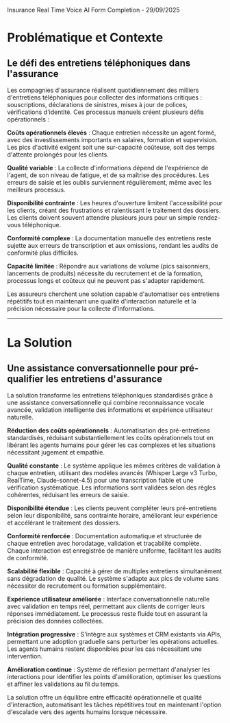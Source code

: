 Insurance Real Time Voice AI Form Completion - 29/09/2025 

# Problématique et Contexte

## Le défi des entretiens téléphoniques dans l'assurance

Les compagnies d'assurance réalisent quotidiennement des milliers d'entretiens téléphoniques pour collecter des informations critiques : souscriptions, déclarations de sinistres, mises à jour de polices, vérifications d'identité. Ces processus manuels créent plusieurs défis opérationnels :

**Coûts opérationnels élevés** : Chaque entretien nécessite un agent formé, avec des investissements importants en salaires, formation et supervision. Les pics d'activité exigent soit une sur-capacité coûteuse, soit des temps d'attente prolongés pour les clients.

**Qualité variable** : La collecte d'informations dépend de l'expérience de l'agent, de son niveau de fatigue, et de sa maîtrise des procédures. Les erreurs de saisie et les oublis surviennent régulièrement, même avec les meilleurs processus.

**Disponibilité contrainte** : Les heures d'ouverture limitent l'accessibilité pour les clients, créant des frustrations et ralentissant le traitement des dossiers. Les clients doivent souvent attendre plusieurs jours pour un simple rendez-vous téléphonique.

**Conformité complexe** : La documentation manuelle des entretiens reste sujette aux erreurs de transcription et aux omissions, rendant les audits de conformité plus difficiles.

**Capacité limitée** : Répondre aux variations de volume (pics saisonniers, lancements de produits) nécessite du recrutement et de la formation, processus longs et coûteux qui ne peuvent pas s'adapter rapidement.

Les assureurs cherchent une solution capable d'automatiser ces entretiens répétitifs tout en maintenant une qualité d'interaction naturelle et la précision nécessaire pour la collecte d'informations.

---

# La Solution

## Une assistance conversationnelle pour pré-qualifier les entretiens d'assurance

La solution transforme les entretiens téléphoniques standardisés grâce à une assistance conversationnelle qui combine reconnaissance vocale avancée, validation intelligente des informations et expérience utilisateur naturelle.

**Réduction des coûts opérationnels** : Automatisation des pré-entretiens standardisés, réduisant substantiellement les coûts opérationnels tout en libérant les agents humains pour gérer les cas complexes et les situations nécessitant jugement et empathie.

**Qualité constante** : Le système applique les mêmes critères de validation à chaque entretien, utilisant des modèles avancés (Whisper Large v3 Turbo, RealTime, Claude-sonnet-4.5) pour une transcription fiable et une vérification systématique. Les informations sont validées selon des règles cohérentes, réduisant les erreurs de saisie.

**Disponibilité étendue** : Les clients peuvent compléter leurs pré-entretiens selon leur disponibilité, sans contrainte horaire, améliorant leur expérience et accélérant le traitement des dossiers.

**Conformité renforcée** : Documentation automatique et structurée de chaque entretien avec horodatage, validation et traçabilité complète. Chaque interaction est enregistrée de manière uniforme, facilitant les audits de conformité.

**Scalabilité flexible** : Capacité à gérer de multiples entretiens simultanément sans dégradation de qualité. Le système s'adapte aux pics de volume sans nécessiter de recrutement ou formation supplémentaire.

**Expérience utilisateur améliorée** : Interface conversationnelle naturelle avec validation en temps réel, permettant aux clients de corriger leurs réponses immédiatement. Le processus reste fluide tout en assurant la précision des données collectées.

**Intégration progressive** : S'intègre aux systèmes et CRM existants via APIs, permettant une adoption graduelle sans perturber les opérations actuelles. Les agents humains restent disponibles pour les cas nécessitant une intervention.

**Amélioration continue** : Système de réflexion permettant d'analyser les interactions pour identifier les points d'amélioration, optimiser les questions et affiner les validations au fil du temps.

La solution offre un équilibre entre efficacité opérationnelle et qualité d'interaction, automatisant les tâches répétitives tout en maintenant l'option d'escalade vers des agents humains lorsque nécessaire.
